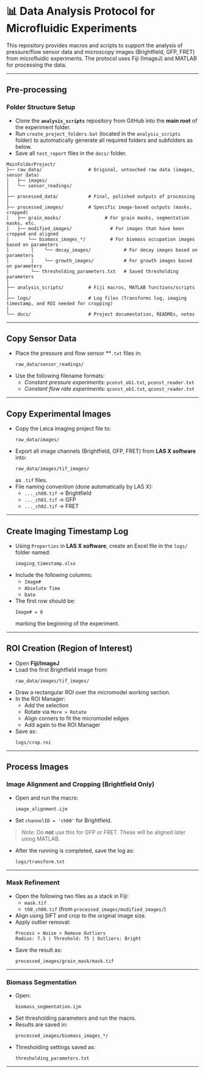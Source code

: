 # 📊 Data Analysis Protocol for Microfluidic Experiments

This repository provides macros and scripts to support the analysis of pressure/flow sensor data and microscopy images (Brightfield, GFP, FRET) from microfluidic experiments. The protocol uses Fiji (ImageJ) and MATLAB for processing the data.

---

## **Pre-processing**

### **Folder Structure Setup**
- Clone the **`analysis_scripts`** repository from GitHub into the **main root** of the experiment folder.
- Run `create_project_folders.bat` (located in the `analysis_scripts` folder) to automatically generate all required folders and subfolders as below.
- Save all `test_report` files in the `docs/` folder.

```
MainFolderProject/
├── raw_data/                 # Original, untouched raw data (images, sensor data)
│   ├── images/
│   └── sensor_readings/
│
├── processed_data/           # Final, polished outputs of processing
│
├── processed_images/         # Specific image-based outputs (masks, cropped)
│   ├── grain_masks/                # For grain masks, segmentation masks, etc.
│   ├── modified_images/              # For images that have been cropped and aligned
│       └── biomass_images_*/         # For biomass occupation images based on parameters
│        │    └── decay_images/            # For decay images based on parameters
│        │    └── growth_images/           # For growth images based on parameters
│        └── thresholding_parameters.txt   # Saved thresholding parameters
│
├── analysis_scripts/         # Fiji macros, MATLAB functions/scripts
│
├── logs/                     # Log files (Transforms log, imaging timestamp, and ROI needed for cropping)
│
└── docs/                     # Project documentation, READMEs, notes
```

---

## **Copy Sensor Data**
- Place the pressure and flow sensor **`.txt` files in:
  ```
  raw_data/sensor_readings/
  ```
- Use the following filename formats:
  - *Constant pressure experiments:* `pconst_ob1.txt`, `pconst_reader.txt`
  - *Constant flow rate experiments:* `qconst_ob1.txt`, `qconst_reader.txt`

---

## **Copy Experimental Images**
- Copy the Leica imaging project file to:
  ```
  raw_data/images/
  ```
- Export all image channels (Brightfield, GFP, FRET) from **LAS X software** into:
  ```
  raw_data/images/tif_images/
  ```
  as `.tif` files.
- File naming convention (done automatically by LAS X):
  - `..._ch00.tif` → Brightfield
  - `..._ch01.tif` → GFP
  - `..._ch02.tif` → FRET

---

## **Create Imaging Timestamp Log**
- Using `Properties` in **LAS X software**, create an Excel file in the `logs/` folder named:
  ```
  imaging_timestamp.xlsx
  ```
- Include the following columns:
  - `Image#`
  - `Absolute Time`
  - `Date`
- The first row should be:
  ```
  Image# = 0
  ```
  marking the beginning of the experiment.

---

## **ROI Creation (Region of Interest)**
- Open **Fiji/ImageJ**
- Load the first Brightfield image from:
  ```
  raw_data/images/tif_images/
  ```
- Draw a rectangular ROI over the micromodel working section.
- In the ROI Manager:
  - Add the selection
  - Rotate via `More > Rotate`
  - Align corners to fit the micromodel edges
  - Add again to the ROI Manager
- Save as:
  ```
  logs/crop.roi
  ```

---

## **Process Images**

### **Image Alignment and Cropping (Brightfield Only)**
- Open and run the macro:
  ```
  image_alignment.ijm
  ```
- Set `channelID = 'ch00'` for Brightfield.
> *Note:* Do **not** use this for GFP or FRET. These will be aligned later using MATLAB.
- After the running is completed, save the log as:
  ```
  logs/transform.txt
  ```

---

### **Mask Refinement**
- Open the following two files as a stack in Fiji:
  - `mask.tif`
  - `t00_ch00.tif` (from `processed_images/modified_images/`)
- Align using SIFT and crop to the original image size.
- Apply outlier removal:
  ```
  Process > Noise > Remove Outliers
  Radius: 7.5 | Threshold: 75 | Outliers: Bright
  ```
- Save the result as:
  ```
  processed_images/grain_mask/mask.tif
  ```

---

### **Biomass Segmentation**
- Open:
  ```
  biomass_segmentation.ijm
  ```
- Set thresholding parameters and run the macro.
- Results are saved in:
  ```
  processed_images/biomass_images_*/
  ```
- Thresholding settings saved as:
  ```
  thresholding_parameters.txt
  ```

---
